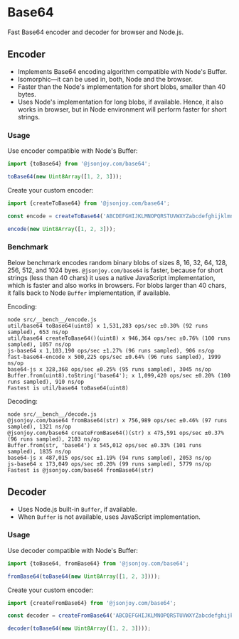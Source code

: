 # Base64

Fast Base64 encoder and decoder for browser and Node.js.

## Encoder

- Implements Base64 encoding algorithm compatible with Node's Buffer.
- Isomorphic&mdash;it can be used in, both, Node and the browser.
- Faster than the Node's implementation for short blobs, smaller than 40 bytes.
- Uses Node's implementation for long blobs, if available. Hence, it also works
  in browser, but in Node environment will perform faster for short strings.


### Usage

Use encoder compatible with Node's Buffer:

```ts
import {toBase64} from '@jsonjoy.com/base64';

toBase64(new Uint8Array([1, 2, 3]));
```

Create your custom encoder:

```ts
import {createToBase64} from '@jsonjoy.com/base64';

const encode = createToBase64('ABCDEFGHIJKLMNOPQRSTUVWXYZabcdefghijklmnopqrstuvwxyz0123456789+_');

encode(new Uint8Array([1, 2, 3]));
```


### Benchmark

Below benchmark encodes random binary blobs of sizes 8, 16, 32, 64, 128, 256, 512, and 1024 byes.
`@jsonjoy.com/base64` is faster, because for short strings (less than 40 chars) it uses a
native JavaScript implementation, which is faster and also works in browsers. For blobs larger
than 40 chars, it falls back to Node `Buffer` implementation, if available.

Encoding:

```
node src/__bench__/encode.js
util/base64 toBase64(uint8) x 1,531,283 ops/sec ±0.30% (92 runs sampled), 653 ns/op
util/base64 createToBase64()(uint8) x 946,364 ops/sec ±0.76% (100 runs sampled), 1057 ns/op
js-base64 x 1,103,190 ops/sec ±1.27% (96 runs sampled), 906 ns/op
fast-base64-encode x 500,225 ops/sec ±0.64% (96 runs sampled), 1999 ns/op
base64-js x 328,368 ops/sec ±0.25% (95 runs sampled), 3045 ns/op
Buffer.from(uint8).toString('base64'); x 1,099,420 ops/sec ±0.20% (100 runs sampled), 910 ns/op
Fastest is util/base64 toBase64(uint8)
```

Decoding:

```
node src/__bench__/decode.js
@jsonjoy.com/base64 fromBase64(str) x 756,989 ops/sec ±0.46% (97 runs sampled), 1321 ns/op
@jsonjoy.com/base64 createFromBase64()(str) x 475,591 ops/sec ±0.37% (96 runs sampled), 2103 ns/op
Buffer.from(str, 'base64') x 545,012 ops/sec ±0.33% (101 runs sampled), 1835 ns/op
base64-js x 487,015 ops/sec ±1.19% (94 runs sampled), 2053 ns/op
js-base64 x 173,049 ops/sec ±0.20% (99 runs sampled), 5779 ns/op
Fastest is @jsonjoy.com/base64 fromBase64(str)
```


## Decoder

- Uses Node.js built-in `Buffer`, if available.
- When `Buffer` is not available, uses JavaScript implementation.


### Usage

Use decoder compatible with Node's Buffer:

```ts
import {toBase64, fromBase64} from '@jsonjoy.com/base64';

fromBase64(toBase64(new Uint8Array([1, 2, 3])));
```

Create your custom encoder:

```ts
import {createFromBase64} from '@jsonjoy.com/base64';

const decoder = createFromBase64('ABCDEFGHIJKLMNOPQRSTUVWXYZabcdefghijklmnopqrstuvwxyz0123456789+_');

decoder(toBase64(new Uint8Array([1, 2, 3])));
```
